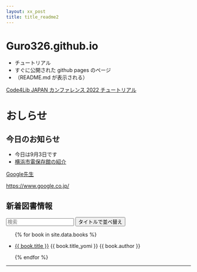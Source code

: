 ```yaml
---
layout: xx_post
title: title_readme2
---
```


<script src="https://cdn.jsdelivr.net/npm/tify@0.27.0/dist/tify.js"></script>
<script src="https://cdnjs.cloudflare.com/ajax/libs/list.js/2.3.1/list.min.js"></script>
<link rel="stylesheet" href="https://cdn.jsdelivr.net/npm/tify@0.27.0/dist/tify.css">

# Guro326.github.io
- チュートリアル
- すぐに公開された github pages のページ
- （README.md が表示される）

[Code4Lib JAPAN カンファレンス 2022 チュートリアル](https://github.com/nabeta/c4ljp2022-tutorial/wiki)

# おしらせ
## 今日のお知らせ
- 今日は9月3日です
- [横浜市電保存館の紹介](https://guro326.github.io/yokohama_shiden)

 
 [Google先生](https://www.google.co.jp/)
 
 https://www.google.co.jp/
 
 
 ## 新着図書情報
 
 <div id="books">
  <input class="search" placeholder="検索" />
  <button class="sort" data-sort="title">
    タイトルで並べ替え
  </button>
  <ul class="list">
    <!-- _data フォルダの books.csv からデータを取り出す -->
    {% for book in site.data.books %}
      <li>
        <!-- books.csv の title 列、 url 列をリンク先に設定 -->
        <p class="title"><a href="{{ book.url }}">{{ book.title }}</a> {{ book.title_yomi }}  {{ book.author }}</p>
      </li>
    {% endfor %}
  </ul>
</div>

---
 
<script>
var options = {
    valueNames: [ 'title' ]
};

var userList = new List('books', options);
</script>
